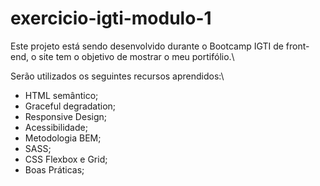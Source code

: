 # exercicio-igti-modulo-1

Este projeto está sendo desenvolvido durante o Bootcamp IGTI de front-end, o site tem o objetivo de mostrar o meu portifólio.\

Serão utilizados os seguintes recursos aprendidos:\
  * HTML semântico;
  * Graceful degradation;
  * Responsive Design;
  * Acessibilidade;
  * Metodologia BEM;
  * SASS;
  * CSS Flexbox e Grid;
  * Boas Práticas;
